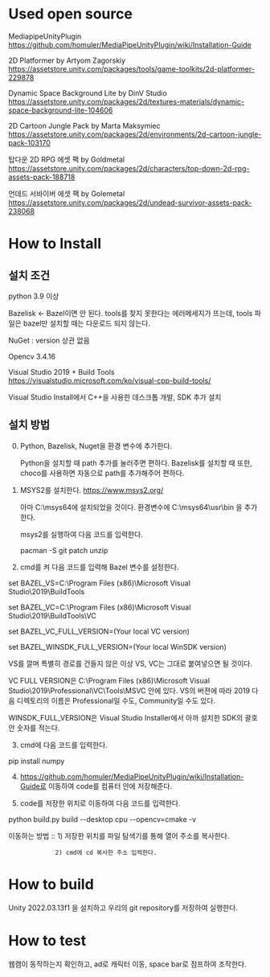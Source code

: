 # Used open source
MediapipeUnityPlugin <https://github.com/homuler/MediaPipeUnityPlugin/wiki/Installation-Guide>

2D Platformer by Artyom Zagorskiy <https://assetstore.unity.com/packages/tools/game-toolkits/2d-platformer-229878>

Dynamic Space Background Lite by DinV Studio <https://assetstore.unity.com/packages/2d/textures-materials/dynamic-space-background-lite-104606>

2D Cartoon Jungle Pack by Marta Maksymiec <https://assetstore.unity.com/packages/2d/environments/2d-cartoon-jungle-pack-103170>

탑다운 2D RPG 에셋 팩 by Goldmetal <https://assetstore.unity.com/packages/2d/characters/top-down-2d-rpg-assets-pack-188718>

언데드 서바이버 에셋 팩 by Golemetal <https://assetstore.unity.com/packages/2d/undead-survivor-assets-pack-238068>

# How to Install

## 설치 조건

python 3.9 이상

Bazelisk <- Bazel이면 안 된다. tools를 찾지 못한다는 에러메세지가 뜨는데, tools 파일은 bazel만 설치할 때는 다운로드 되지 않는다.

NuGet : version 상관 없음

Opencv 3.4.16

Visual Studio 2019 + Build Tools <https://visualstudio.microsoft.com/ko/visual-cpp-build-tools/>

Visual Studio Install에서 C++을 사용한 데스크톱 개발, SDK 추가 설치

## 설치 방법

0. Python, Bazelisk, Nuget을 환경 변수에 추가한다.

    Python을 설치할 때 path 추가를 눌러주면 편하다. Bazelisk를 설치할 때 또한, choco를 사용하면 자동으로 path를 추가해주어 편하다.
   

2. MSYS2를 설치한다. https://www.msys2.org/

    아마 C:\msys64에 설치되었을 것이다. 환경변수에 C:\msys64\usr\bin 을 추가한다.

    msys2를 실행하여 다음 코드를 입력한다.

    pacman -S git patch unzip
 

2. cmd를 켜 다음 코드를 입력해 Bazel 변수를 설정한다.

set BAZEL_VS=C:\Program Files (x86)\Microsoft Visual Studio\2019\BuildTools

set BAZEL_VC=C:\Program Files (x86)\Microsoft Visual Studio\2019\BuildTools\VC

set BAZEL_VC_FULL_VERSION=(Your local VC version)

set BAZEL_WINSDK_FULL_VERSION=(Your local WinSDK version)

VS를 깔며 특별히 경로를 건들지 않은 이상 VS, VC는 그대로 붙여넣으면 될 것이다.

VC FULL VERSION은 C:\Program Files (x86)\Microsoft Visual Studio\2019\Professional\VC\Tools\MSVC 안에 있다. VS의 버젼에 따라 2019 다음 디렉토리의 이름은 Professional일 수도, Community일 수도 있다.

WINSDK_FULL_VERSION은 Visual Studio Installer에서 아까 설치한 SDK의 괄호 안 숫자를 적는다.

3. cmd에 다음 코드를 입력한다.

pip install numpy

4. https://github.com/homuler/MediaPipeUnityPlugin/wiki/Installation-Guide로 이동하여 code를 컴퓨터 안에 저장해준다.

5. code를 저장한 위치로 이동하여 다음 코드를 입력한다.

python build.py build --desktop cpu --opencv=cmake -v

이동하는 방법 :: 1) 저장한 위치를 파일 탐색기를 통해 열어 주소를 복사한다.

                 2) cmd에 cd 복사한 주소 입력한다.


# How to build

Unity 2022.03.13f1 을 설치하고 우리의 git repository를 저장하여 실행한다. 

# How to test

웹캠이 동작하는지 확인하고, ad로 캐릭터 이동, space bar로 점프하여 조작한다. 
